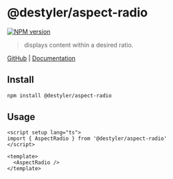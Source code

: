 # @destyler/aspect-radio

[![NPM version](https://img.shields.io/npm/v/@destyler/aspect-radio?color=a1b858&label=)](https://www.npmjs.com/package/@destyler/aspect-radio)

> displays content within a desired ratio.

[GitHub](https://github.com/destyler/destyler) | [Documentation](https://destyler-dev.zeabur.app/)

## Install

```bash
npm install @destyler/aspect-radio
```

## Usage

```vue
<script setup lang="ts">
import { AspectRadio } from '@destyler/aspect-radio'
</script>

<template>
  <AspectRadio />
</template>
```
